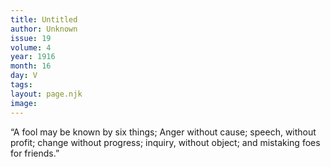 ```yaml
---
title: Untitled
author: Unknown
issue: 19
volume: 4
year: 1916
month: 16
day: V
tags:
layout: page.njk
image:
---
```

“A fool may be known by six things; Anger without cause; speech, without profit; change without progress; inquiry, without object; and mistaking foes for friends.”

